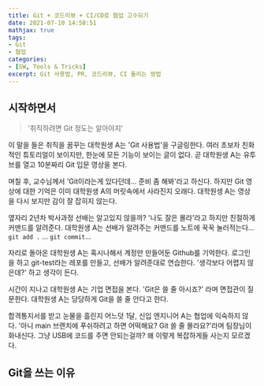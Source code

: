 ```yaml
---
title: Git + 코드리뷰 + CI/CD로 협업 고수되기
date: 2021-07-10 14:58:51
mathjax: true
tags: 
- Git
- 협업
categories: 
- [SW, Tools & Tricks]
excerpt: Git 사용법, PR, 코드리뷰, CI 돌리는 방법
---
```


## 시작하면서

> '취직하려면 Git 정도는 알아야지'

이 말을 들은 취직을 꿈꾸는 대학원생 A는 'Git 사용법'을 구글링한다.
여러 초보자 친화적인 튜토리얼이 보이지만, 한눈에 모든 기능이 보이는 글이 없다.
곧 대학원생 A는 유투브를 열고 10분짜리 Git 입문 영상을 본다.

며칠 후, 교수님께서 'Git이라는게 있다던데... 준비 좀 해봐'라고 하신다.
하지만 Git 영상에 대한 기억은 이미 대학원생 A의 머릿속에서 사라진지 오래다.
대학원생 A는 영상을 다시 보지만 감이 잘 잡히지 않는다.

옆자리 2년차 박사과정 선배는 알고있지 않을까?
'나도 잘은 몰라'라고 하지만 친절하게 커맨드를 알려준다.
대학원생 A는 선배가 알려주는 커맨드를 노트에 꾹꾹 눌러적는다... `git add .` ... `git commit`...

자리로 돌아온 대학원생 A는 혹시나해서 계정만 만들어둔 Github를 기억한다.
로그인을 하고 git-test라는 레포를 만들고, 선배가 알려준대로 연습한다.
'생각보다 어렵지 않은데?' 하고 생각이 든다.

시간이 지나고 대학원생 A는 기업 면접을 본다.
'Git은 쓸 줄 아시죠?' 라며 면접관이 질문한다.
대학원생 A는 당당하게 Git을 쓸 줄 안다고 한다.

합격통지서를 받고 눈물을 흘린지 어느덧 1달, 신입 엔지니어 A는 협업에 익숙하지 않다.
'아니 main 브랜치에 푸쉬하려고 하면 어떡해요? Git 쓸 줄 몰라요?'라며 팀장님이 화내신다.
그냥 USB에 코드를 주면 안되는걸까? 왜 이렇게 복잡하게들 사는지 모르겠다.


## Git을 쓰는 이유

